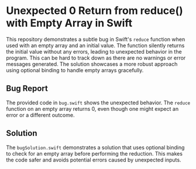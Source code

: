 # Unexpected 0 Return from reduce() with Empty Array in Swift

This repository demonstrates a subtle bug in Swift's `reduce` function when used with an empty array and an initial value. The function silently returns the initial value without any errors, leading to unexpected behavior in the program. This can be hard to track down as there are no warnings or error messages generated.  The solution showcases a more robust approach using optional binding to handle empty arrays gracefully.

## Bug Report

The provided code in `bug.swift` shows the unexpected behavior. The `reduce` function on an empty array returns 0, even though one might expect an error or a different outcome.

## Solution

The `bugSolution.swift` demonstrates a solution that uses optional binding to check for an empty array before performing the reduction.  This makes the code safer and avoids potential errors caused by unexpected inputs.